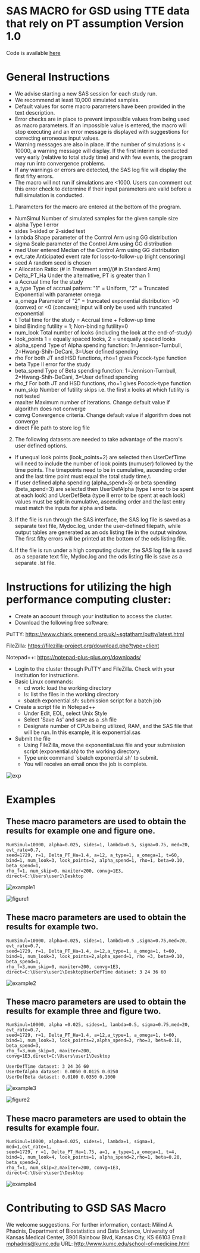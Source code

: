 # SAS MACRO for GSD using TTE data that rely on PT assumption Version 1.0

Code is available [here](https://github.com/thewan05/GSD_SAS_Macro/blob/main/gsd_sas_macro.sas?raw=true)

# General Instructions

- We advise starting a new SAS session for each study run.
- We recommend at least 10,000 simulated samples.
- Default values for some macro parameters have been provided in the text description.
- Error checks are in place to prevent impossible values from being used as macro parameters. If an impossible value is entered, the macro will stop executing and an error message is displayed with suggestions for correcting erroneous input values.
- Warning messages are also in place. If the number of simulations is < 10000, a warning message will display. If the first interim is conducted very early (relative to total study time) and with few events, the program may run into convergence problems.
- If any warnings or errors are detected, the SAS log file will display the first fifty errors.
- The macro will not run if simulations are <1000. Users can comment out this error check to determine if their input parameters are valid before a full simulation is conducted.


1) Parameters for the macro are entered at the bottom of the program.

- NumSimul        Number of simulated samples for the given sample size
- alpha           Type I error
- sides           1-sided or 2-sided test	
- lambda          Shape parameter of the Control Arm using GG distribution
- sigma           Scale parameter of the Control Arm using GG distribution
- med             User entered Median of the Control Arm using GG distribution
- evt_rate        Anticipated event rate for loss-to-follow-up (right censoring)
- seed            A random seed is chosen
- r               Allocation Ratio: (# in Treatment arm)/(# in Standard Arm)	
- Delta_PT_Ha     Under the alternative, PT is greater than 1
- a               Accrual time for the study
- a_type          Type of accrual pattern: "1" = Uniform, "2" = Truncated Exponential with parameter omega             
- a_omega         Parameter of "2" = truncated exponential distribution: >0 (convex) or <0 (concave); input will only be used with truncated exponential            
- t               Total time for the study = Accrual time + Follow-up time
- bind            Binding futility = 1; Non-binding futility=0
- num_look        Total number of looks (including the look at the end-of-study)
- look_points     1 = equally spaced looks, 2 = unequally spaced looks
- alpha_spend     Type of Alpha spending function: 1=Jennison-Turnbull, 2=Hwang-Shih-DeCani, 3=User defined spending
- rho             For both JT and HSD functions, rho=1 gives Pocock-type function
- beta            Type II error for the study
- beta_spend      Type of Beta spending function: 1=Jennison-Turnbull, 2=Hwang-Shih-DeCani, 3=User defined spending
- rho_f           For both JT and HSD functions, rho=1 gives Pocock-type function
- num_skip        Number of futility skips i.e. the first x looks at which futility is not tested
- maxiter         Maximum number of iterations. Change default value if algorithm does not converge
- convg           Convergence criteria. Change default value if algorithm does not converge
- direct          File path to store log file

2) The following datasets are needed to take advantage of the macro's user defined options.

- If unequal look points (look_points=2) are selected then UserDefTime will need to include the number of look points (numuser) followed by the time points. The timepoints need to be in cumulative, ascending order and the last time point must equal the total study time,t.
- If user defined alpha spending (alpha_spend=3) or beta spending (beta_spend=3) are selected then UserDefAlpha (type I error to be spent at each look) and UserDefBeta (type II error to be spent at each look) values must be split in cumulative, ascending order and the last entry must match the inputs for alpha and beta.

3) If the file is run through the SAS interface, the SAS log file is saved as a separate text file, Mydoc.log, under the user-defined filepath, while output tables are generated as an ods listing file in the output window. The first fifty errors will be printed at the bottom of the ods listing file.

4) If the file is run under a high computing cluster, the SAS log file is saved as a separate text file, Mydoc.log and the ods listing file is save as a separate .lst file.


# Instructions for utilizing the high performance computing cluster:

- Create an account through your institution to access the cluster.
- Download the following free software:

PuTTY:      <https://www.chiark.greenend.org.uk/~sgtatham/putty/latest.html>

FileZilla:  <https://filezilla-project.org/download.php?type=client>

Notepad++:  <https://notepad-plus-plus.org/downloads/>

- Login to the cluster through PuTTY and FileZilla. Check with your institution for instructions.
- Basic Linux commands:
  - cd work: load the working directory   
  - ls: list the files in the working directory
  - sbatch exponential.sh: submission script for a batch job
- Create a script file in Notepad++
  - Under Edit, EOL, select Unix Style
  - Select 'Save As' and save as a .sh file
  - Designate number of CPUs being utilized, RAM, and the SAS file that will be run. In this example, it is exponential.sas
- Submit the file 
  - Using FileZilla, move the exponential.sas file and your submission script (exponential.sh) to the working directory.
  - Type unix command `sbatch exponential.sh' to submit.
  - You will receive an email once the job is complete.

![exp](https://github.com/thewan05/GSD_SAS_Macro//blob/main/img/exponential.JPG?raw=true)

# Examples

## These macro parameters are used to obtain the results for example one and figure one.

```
NumSimul=10000, alpha=0.025, sides=1, lambda=0.5, sigma=0.75, med=20, evt_rate=0.7,
seed=1729, r=1, Delta_PT_Ha=1.4, a=12, a_type=1, a_omega=1, t=60,
bind=1, num_look=3, look_points=2, alpha_spend=1, rho=1, beta=0.10, beta_spend=1,
rho_f=1, num_skip=0, maxiter=200, convg=1E3, direct=C:\Users\user1\Desktop
```

![example1](https://github.com/thewan05/GSD_SAS_Macro/blob/main/img/example1.PNG?raw=true)

![figure1](https://github.com/thewan05/GSD_SAS_Macro/blob/main/img/figure1.PNG?raw=true)




## These macro parameters are used to obtain the results for example two.

```
NumSimul=10000, alpha=0.025, sides=1, lambda=0.5 ,sigma=0.75,med=20, evt_rate=0.7,
seed=1729, r=1, Delta_PT_Ha=1.4, a=12,a_type=1, a_omega=1, t=60,
bind=1, num_look=3, look_points=2,alpha_spend=1, rho =3, beta=0.10, beta_spend=1,
rho_f=3,num_skip=0, maxiter=200, convg=1E3, direct=C:\Users\user1\DesktopUserDefTime dataset: 3 24 36 60
```

![example2](https://github.com/thewan05/GSD_SAS_Macro/blob/main/img/example2.PNG?raw=true)






## These macro parameters are used to obtain the results for example three and figure two.

```
NumSimul=10000, alpha =0.025, sides=1, lambda=0.5, sigma=0.75,med=20, evt_rate=0.7,
seed=1729, r=1, Delta_PT_Ha=1.4, a=12,a_type=1, a_omega=1, t=60,
bind=1, num_look=3, look_points=2,alpha_spend=3, rho=3, beta=0.10, beta_spend=3,
rho_f=3,num_skip=0, maxiter=200, convg=1E3,direct=C:\Users\user1\Desktop

UserDefTime dataset: 3 24 36 60
UserDefAlpha dataset: 0.0050 0.0125 0.0250
UserDefBeta dataset: 0.0100 0.0350 0.1000
```
![example3](https://github.com/thewan05/GSD_SAS_Macro/blob/main/img/example3.PNG?raw=true)

![figure2](https://github.com/thewan05/GSD_SAS_Macro/blob/main/img/figure2.PNG?raw=true)


## These macro parameters are used to obtain the results for example four.

```
NumSimul=10000, alpha=0.025, sides=1, lambda=1, sigma=1, med=1,evt_rate=1,
seed=1729, r =1, Delta_PT_Ha=1.75, a=1, a_type=1,a_omega=1, t=4,
bind=1, num_look=4, look_points=1, alpha_spend=2,rho=1, beta=0.20, beta_spend=2,
rho_f=1, num_skip=2,maxiter=200, convg=1E3, direct=C:\Users\user1\Desktop
```

![example4](https://github.com/thewan05/GSD_SAS_Macro/blob/main/img/example4.PNG?raw=true)




# Contributing to GSD SAS Macro

We welcome suggestions. For further information, contact:
Milind A. Phadnis, Department of Biostatistics and Data Science, University of Kansas Medical Center, 3901 Rainbow Blvd, Kansas City, KS 66103
Email: <mphadnis@kumc.edu> 
URL: <http://www.kumc.edu/school-of-medicine.html>


